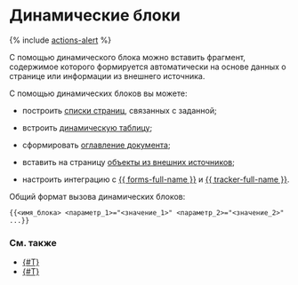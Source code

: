 # Динамические блоки

{% include [actions-alert](../_includes/wiki/actions-alert.md) %}

С помощью динамического блока можно вставить фрагмент, содержимое которого формируется автоматически на основе данных о странице или информации из внешнего источника.

С помощью динамических блоков вы можете:

* построить [списки страниц](actions/page-lists.md), связанных с заданной;

* встроить [динамическую таблицу](actions/grid-reference.md);

* сформировать [оглавление документа](actions/toc.md);

* вставить на страницу [объекты из внешних источников](actions/iframe.md);

* настроить интеграцию с [{{ forms-full-name }}](actions/forms.md) и [{{ tracker-full-name }}](actions/tracker.md).

Общий формат вызова динамических блоков:

```
{{<имя_блока> <параметр_1>="<значение_1>" <параметр_2>="<значение_2>" ...}}
```

### См. также

* [{#T}](static-markup.md)
* [{#T}](formatter.md)
